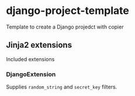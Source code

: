 # django-project-template

Template to create a Django projedct with copier


## Jinja2 extensions

Included extensions

### DjangoExtension

Supplies `random_string` and `secret_key` filters.
